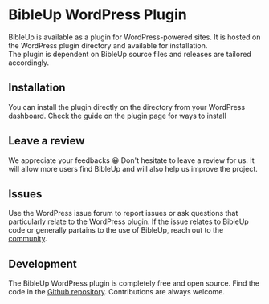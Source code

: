 # BibleUp WordPress Plugin
BibleUp is available as a plugin for WordPress-powered sites. It is hosted on the WordPress plugin directory and available for installation.<br>
The plugin is dependent on BibleUp source files and releases are tailored accordingly.

## Installation
You can install the plugin directly on the directory from your WordPress dashboard. Check the guide on the plugin page for ways to install

## Leave a review
We appreciate your feedbacks 😀
Don't hesitate to leave a review for us. It will allow more users find BibleUp and will also help us improve the project.

## Issues
Use the WordPress issue forum to report issues or ask questions that particularly relate to the WordPress plugin. If the issue relates to BibleUp code or generally partains to the use of BibleUp, reach out to the [community](https://github.com/bibleup/bibleup/discussions).

## Development
The BibleUp WordPress plugin is completely free and open source. Find the code in the [Github repository](https://github.com/bibleup/wordpress). Contributions are always welcome.
